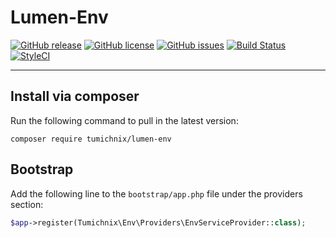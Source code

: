 # Lumen-Env

[![GitHub release](https://img.shields.io/github/release/tumichnix/lumen-env.svg?style=flat-square)](https://github.com/tumichnix/lumen-env/releases)
[![GitHub license](https://img.shields.io/badge/license-MIT-blue.svg?style=flat-square)](https://raw.githubusercontent.com/tumichnix/lumen-env/master/LICENSE)
[![GitHub issues](https://img.shields.io/github/issues/tumichnix/lumen-env.svg?style=flat-square)](https://github.com/tumichnix/lumen-env/issues)
[![Build Status](https://travis-ci.org/tumichnix/lumen-env.svg?branch=master)](https://travis-ci.org/tumichnix/lumen-env)
[![StyleCI](https://styleci.io/repos/131690958/shield)](https://styleci.io/repos/131690958)

-----

## Install via composer

Run the following command to pull in the latest version:

`composer require tumichnix/lumen-env`

## Bootstrap

Add the following line to the `bootstrap/app.php` file under the providers section:

```php
$app->register(Tumichnix\Env\Providers\EnvServiceProvider::class);

```
